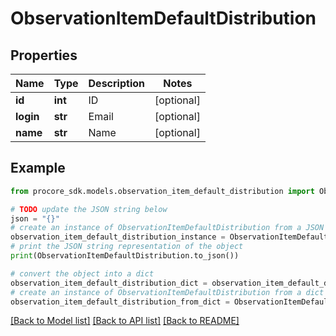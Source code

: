# ObservationItemDefaultDistribution


## Properties

Name | Type | Description | Notes
------------ | ------------- | ------------- | -------------
**id** | **int** | ID | [optional] 
**login** | **str** | Email | [optional] 
**name** | **str** | Name | [optional] 

## Example

```python
from procore_sdk.models.observation_item_default_distribution import ObservationItemDefaultDistribution

# TODO update the JSON string below
json = "{}"
# create an instance of ObservationItemDefaultDistribution from a JSON string
observation_item_default_distribution_instance = ObservationItemDefaultDistribution.from_json(json)
# print the JSON string representation of the object
print(ObservationItemDefaultDistribution.to_json())

# convert the object into a dict
observation_item_default_distribution_dict = observation_item_default_distribution_instance.to_dict()
# create an instance of ObservationItemDefaultDistribution from a dict
observation_item_default_distribution_from_dict = ObservationItemDefaultDistribution.from_dict(observation_item_default_distribution_dict)
```
[[Back to Model list]](../README.md#documentation-for-models) [[Back to API list]](../README.md#documentation-for-api-endpoints) [[Back to README]](../README.md)


